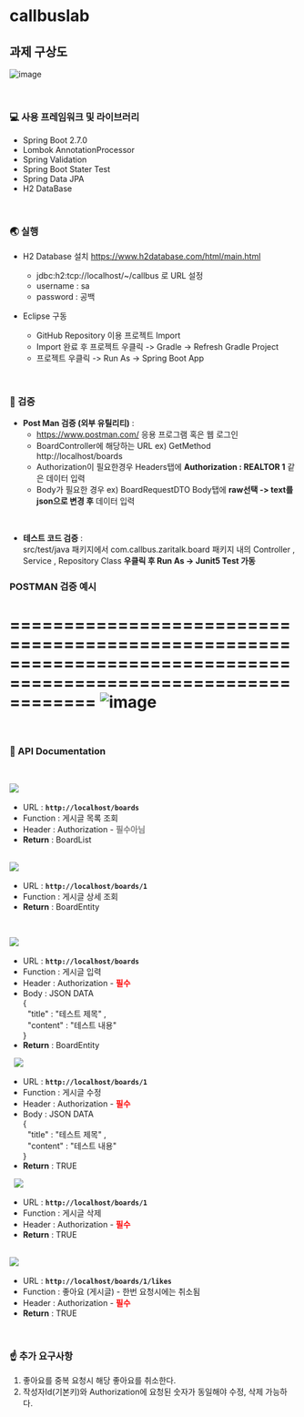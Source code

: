 # callbuslab

## 과제 구상도
![image](https://user-images.githubusercontent.com/81105748/173882201-3185a63f-2c30-44d3-af4c-0ac719c025a6.png)

&nbsp;
### :computer: 사용 프레임워크 및 라이브러리

* Spring Boot 2.7.0  
* Lombok AnnotationProcessor  
* Spring Validation
* Spring Boot Stater Test
* Spring Data JPA  
* H2 DataBase

&nbsp;
### :earth_asia: 실행

* H2 Database 설치 https://www.h2database.com/html/main.html
  * jdbc:h2:tcp://localhost/~/callbus 로 URL 설정 
  * username : sa
  * password : 공백

* Eclipse 구동
  * GitHub Repository 이용 프로젝트 Import
  * Import 완료 후 프로젝트 우클릭 -> Gradle -> Refresh Gradle Project
  * 프로젝트 우클릭 -> Run As -> Spring Boot App

&nbsp;
### :dart: 검증

* __Post Man 검증 (외부 유틸리티)__ : 
  * https://www.postman.com/ 응용 프로그램 혹은 웹 로그인 
  * BoardController에 해당하는 URL ex) GetMethod http://localhost/boards
  * Authorization이 필요한경우 Headers탭에 __Authorization : REALTOR 1__ 같은 데이터 입력
  * Body가 필요한 경우 ex) BoardRequestDTO Body탭에 __raw선택 -> text를 json으로 변경 후__ 데이터 입력     

 &nbsp;

* __테스트 코드 검증__ : &nbsp;  
  src/test/java 패키지에서 com.callbus.zaritalk.board 패키지 내의 Controller , Service , Repository Class __우클릭 후 Run As -> Junit5 Test 가동__
&nbsp;  
### POSTMAN 검증 예시
================================================================================================================ 
![image](https://user-images.githubusercontent.com/81105748/174868510-e55052c0-0714-411c-8275-993bb0425fd9.png)
================================================================================================================

&nbsp;
### :memo: API Documentation
&nbsp;  

 <img src="https://img.shields.io/badge/GET-getList-green">&nbsp;
  * URL : __```http://localhost/boards```__
  * Function : 게시글 목록 조회 
  * Header : Authorization - <span style="color:gray">__필수아님__</span>
  * __Return__ : BoardList
  
&nbsp;   
 <img src="https://img.shields.io/badge/GET-getOne-green">&nbsp;  
  * URL : __```http://localhost/boards/1 ```__
  * Function : 게시글 상세 조회
  * __Return__ : BoardEntity

&nbsp;

<img src="https://img.shields.io/badge/POST-insert-blue">&nbsp;  
  * URL : __```http://localhost/boards```__
  * Function : 게시글 입력
  * Header : Authorization - <span style="color:red">__필수__</span>
  * Body : JSON DATA &nbsp;  
       {&nbsp;  
       &nbsp;&nbsp;"title" : "테스트 제목" , &nbsp;  
       &nbsp;&nbsp;"content" : "테스트 내용"&nbsp;  
        }
  * __Return__ : BoardEntity
  
 &nbsp; 
<img src="https://img.shields.io/badge/PUT-update-important">&nbsp;  
  * URL : __```http://localhost/boards/1```__
  * Function : 게시글 수정
  * Header : Authorization - <span style="color:red">__필수__</span>
  * Body : JSON DATA &nbsp;  
       {&nbsp;  
       &nbsp;&nbsp;"title" : "테스트 제목" , &nbsp;  
       &nbsp;&nbsp;"content" : "테스트 내용"&nbsp;  
        }
  * __Return__ : TRUE     

&nbsp;
<img src="https://img.shields.io/badge/DELETE-delete-red">&nbsp;  
  * URL : __```http://localhost/boards/1```__
  * Function : 게시글 삭제
  * Header : Authorization - <span style="color:red">__필수__</span>
  * __Return__ : TRUE     

&nbsp;  
<img src="https://img.shields.io/badge/POST-like-blue">&nbsp;     
  * URL : __```http://localhost/boards/1/likes```__
  * Function : 좋아요 (게시글) - 한번 요청시에는 취소됨
  * Header : Authorization - <span style="color:red">__필수__</span>
  * __Return__ : TRUE     

&nbsp;
### :point_up: 추가 요구사항
1. 좋아요를 중복 요청시 해당 좋아요를 취소한다.
2. 작성자Id(기본키)와 Authorization에 요청된 숫자가 동일해야 수정, 삭제 가능하다.
 
